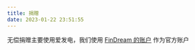 ```yaml
---
title: 捐赠
date: 2023-01-22 23:51:55
---
```


无偿捐赠主要使用爱发电，我们使用 [FinDream 的账户](https://afdian.net/a/findream) 作为官方账户